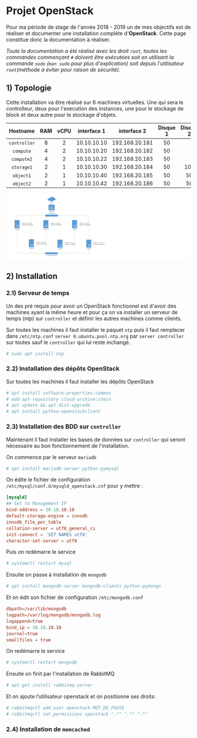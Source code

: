 # Projet OpenStack

Pour ma période de stage de l'année 2018 - 2019 un de mes objectifs est de réaliser et documenter une installation complète d'**OpenStack**.
Cette page constitue donc la documentation à réaliser.

_Toute la documentation a été réalisé avec les droit `root`, toutes les commandes commençant `#` doivent être exécutées soit en utilisant la commande `sudo` (`man sudo` pour plus d'explication) soit depuis l'utilisateur `root`(méthode à éviter pour raison de sécurité)._

## 1) Topologie

Cette installation va être réalisé sur 6 machines virtuelles. Une qui sera le controlleur, deux pour l'execution des instances, une pour le stockage de block et deux autre pour le stockage d'objets.

|   Hostname   | RAM | vCPU | interface 1 |  interface 2   | Disque 1 | Disque 2 | Disque 3 |
|:------------:|:---:|:----:|:-----------:|:--------------:|:--------:|:--------:|:--------:|
| `controller` |  8  |  2   | 10.10.10.10 | 192.168.20.181 |    50    |          |          |
|  `compute`   |  4  |  2   | 10.10.10.20 | 192.168.20.182 |    50    |          |          |
|  `compute2`  |  4  |  2   | 10.10.10.22 | 192.168.20.183 |    50    |          |          |
|  `storage1`  |  2  |  1   | 10.10.10.30 | 192.168.20.184 |    50    |   100    |          |
|  `object1`   |  2  |  1   | 10.10.10.40 | 192.168.20.185 |    50    |    50    |    50    |
|  `object2`   |  2  |  1   | 10.10.10.42 | 192.168.20.186 |    50    |    50    |    50    |

![Photo Topologie](./topo.svg)

## 2) Installation

### 2.1) Serveur de temps

Un des pré requis pour avoir un OpenStack fonctionnel est d'avoir des machines ayant la même heure et pour ça on va installer un serveur de temps (ntp) sur `controller` et définir les autres machines comme clients.

Sur toutes les machines il faut installer le paquet `ntp` puis il faut remplacer dans `/etc/ntp.conf` `server 0.ubuntu.pool.ntp.org` par `server controller` sur toutes sauf le `controller` qui lui reste inchangé.

```bash
# sudo apt install ntp
```

### 2.2) Installation des dépôts OpenStack

Sur toutes les machines il faut installer les dépôts OpenStack

```bash
# apt install software-properties-common
# add-apt-repository cloud-archive:stein
# apt update && apt dist-upgrade
# apt install python-openstackclient
```

### 2.3) Installation des BDD sur `controller`

Maintenant il faut installer les bases de données sur `controller` qui seront nécessaire au bon fonctionnement de l'installation.

On commence par le serveur `mariadb`

```bash
# apt install mariadb-server python-pymysql
```

On édite le fichier de configuration `/etc/mysql/conf.d/mysqld_openstack.cnf` pour y mettre :

```conf
[mysqld]
## Set to Management IP
bind-address = 10.10.10.10
default-storage-engine = innodb
innodb_file_per_table
collation-server = utf8_general_ci
init-connect = 'SET NAMES utf8'
character-set-server = utf8
```

Puis on redémarre le service

```bash
# systemctl restart mysql
```

Ensuite on passe à installation de `mongodb`

```bash
# apt install mongodb-server mongodb-clients python-pymongo
```

Et on édit son fichier de configuration `/etc/mongodb.conf`

```conf
dbpath=/var/lib/mongodb
logpath=/var/log/mongodb/mongodb.log
logappend=true
bind_ip = 10.10.10.10
journal=true
smallfiles = true
```

On redémarre le service

```bash
# systemctl restart mongodb
```

Ensuite on finit par l'installation de RabbitMQ

```bash
# apt-get install rabbitmq-server
```

Et on ajoute l’utilisateur openstack et on positionne ses droits:

```bash
# rabbitmqctl add_user openstack MOT_DE_PASSE
# rabbitmqctl set_permissions openstack ".*" ".*" ".*"
```

### 2.4) Installation de `memcached`
